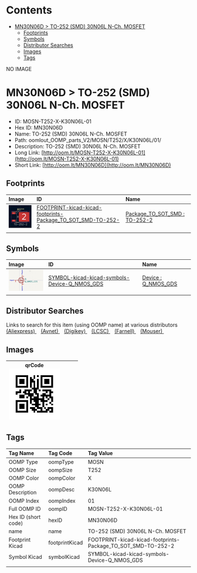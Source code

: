 



Contents
========

* [MN30N06D > TO-252 (SMD) 30N06L N-Ch. MOSFET](#mn30n06d--to-252-smd-30n06l-n-ch-mosfet)
	* [Footprints](#footprints)
	* [Symbols](#symbols)
	* [Distributor Searches](#distributor-searches)
	* [Images](#images)
	* [Tags](#tags)
  
NO IMAGE  
# MN30N06D > TO-252 (SMD) 30N06L N-Ch. MOSFET

- ID: MOSN-T252-X-K30N06L-01
- Hex ID: MN30N06D
- Name: TO-252 (SMD) 30N06L N-Ch. MOSFET
- Path: oomlout_OOMP_parts_V2/MOSN/T252/X/K30N06L/01/
- Description: TO-252 (SMD) 30N06L N-Ch. MOSFET
- Long Link: [http://oom.lt/MOSN-T252-X-K30N06L-01](http://oom.lt/MOSN-T252-X-K30N06L-01)
- Short Link: [http://oom.lt/MN30N06D](http://oom.lt/MN30N06D)

## Footprints
  

|Image|ID|Name|
| :--- | :--- | :--- |
|[![](https://raw.githubusercontent.com/oomlout/oomlout_OOMP_eda_V2/main/FOOTPRINT/kicad/kicad-footprints/Package_TO_SOT_SMD/TO-252-2/image_140.png)](https://github.com/oomlout/oomlout_OOMP_eda_V2/tree/main/FOOTPRINT/kicad/kicad-footprints/Package_TO_SOT_SMD/TO-252-2/)|[FOOTPRINT-kicad-kicad-footprints-Package_TO_SOT_SMD-TO-252-2](https://github.com/oomlout/oomlout_OOMP_eda_V2/tree/main/FOOTPRINT/kicad/kicad-footprints/Package_TO_SOT_SMD/TO-252-2/)|[Package_TO_SOT_SMD : TO-252-2](https://github.com/oomlout/oomlout_OOMP_eda_V2/tree/main/FOOTPRINT/kicad/kicad-footprints/Package_TO_SOT_SMD/TO-252-2/)|
||||

## Symbols
  

|Image|ID|Name|
| :--- | :--- | :--- |
|[![](https://raw.githubusercontent.com/oomlout/oomlout_OOMP_eda_V2/main/SYMBOL/kicad/kicad-symbols/Device/Q_NMOS_GDS/image_140.png)](https://github.com/oomlout/oomlout_OOMP_eda_V2/tree/main/SYMBOL/kicad/kicad-symbols/Device/Q_NMOS_GDS/)|[SYMBOL-kicad-kicad-symbols-Device-Q_NMOS_GDS](https://github.com/oomlout/oomlout_OOMP_eda_V2/tree/main/SYMBOL/kicad/kicad-symbols/Device/Q_NMOS_GDS/)|[Device : Q_NMOS_GDS](https://github.com/oomlout/oomlout_OOMP_eda_V2/tree/main/SYMBOL/kicad/kicad-symbols/Device/Q_NMOS_GDS/)|
||||

## Distributor Searches
  
Links to search for this item (using OOMP name) at various distributors  
[(Aliexpress) ](https://www.aliexpress.com/wholesale?SearchText=TO-252+SMD+30N06L+N-Ch.+MOSFET)&nbsp;&nbsp;&nbsp;[(Avnet) ](https://www.avnet.com/shop/us/search/TO-252+SMD+30N06L+N-Ch.+MOSFET)&nbsp;&nbsp;&nbsp;[(Digikey) ](https://www.digikey.co.uk/en/products/result?s=TO-252+SMD+30N06L+N-Ch.+MOSFET)&nbsp;&nbsp;&nbsp;[(LCSC) ](https://www.lcsc.com/search?q=TO-252+SMD+30N06L+N-Ch.+MOSFET)&nbsp;&nbsp;&nbsp;[(Farnell) ](https://uk.farnell.com/search?st=TO-252+SMD+30N06L+N-Ch.+MOSFET)&nbsp;&nbsp;&nbsp;[(Mouser) ](https://www.mouser.com/c/?q=TO-252+SMD+30N06L+N-Ch.+MOSFET)&nbsp;&nbsp;&nbsp;
## Images
  

|qrCode<br>[![](https://raw.githubusercontent.com/oomlout/oomlout_OOMP_parts_V2/main/MOSN/T252/X/K30N06L/01/qrCode_140.png)](https://github.com/oomlout/oomlout_OOMP_parts_V2/tree/main/MOSN/T252/X/K30N06L/01/qrCode.png)||||
| :---: | :---: | :---: | :---: |

## Tags
  

|Tag Name|Tag Code|Tag Value|
| :--- | :--- | :--- |
|OOMP Type|oompType|MOSN|
|OOMP Size|oompSize|T252|
|OOMP Color|oompColor|X|
|OOMP Description|oompDesc|K30N06L|
|OOMP Index|oompIndex|01|
|Full OOMP ID|oompID|MOSN-T252-X-K30N06L-01|
|Hex ID (short code)|hexID|MN30N06D|
|name|name|TO-252 (SMD) 30N06L N-Ch. MOSFET|
|Footprint Kicad|footprintKicad|FOOTPRINT-kicad-kicad-footprints-Package_TO_SOT_SMD-TO-252-2|
|Symbol Kicad|symbolKicad|SYMBOL-kicad-kicad-symbols-Device-Q_NMOS_GDS|
||||
